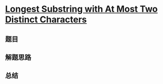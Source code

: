 # [Longest Substring with At Most Two Distinct Characters](https://leetcode.com/problems/longest-substring-with-at-most-two-distinct-characters/)

## 题目


## 解题思路


## 总结


